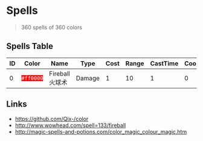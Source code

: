 # Spells

> 360 spells of 360 colors

## Spells Table

| ID | Color | Name | Type | Cost | Range | CastTime | Cooldown | Ability | Affects | Effects | Comments |
| --- | --- | --- | --- | --- | --- | --- | --- | --- | --- | --- | --- |
| 0  | <code style="background: #ff0000; color: #ffffff">#ff0000</code> | Fireball 火球术 | Damage | 1 | 10 | 1 | 0 | Unit Target | Enemy Units | Damage-1-Fire | |

## Links

- https://github.com/Qix-/color
- http://www.wowhead.com/spell=133/fireball
- http://magic-spells-and-potions.com/color_magic_colour_magic.htm


